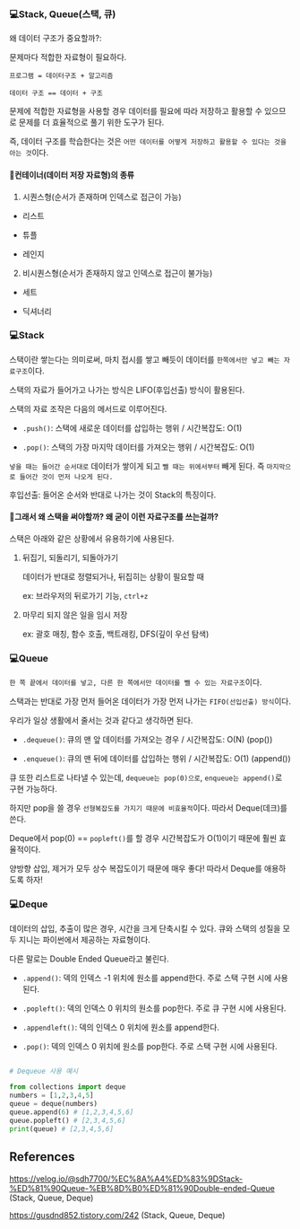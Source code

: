 ### 💻Stack, Queue(스택, 큐)

왜 데이터 구조가 중요할까?:

문제마다 적합한 자료형이 필요하다.

`프로그램 = 데이터구조 + 알고리즘`

`데이터 구조 == 데이터 + 구조`

문제에 적합한 자료형을 사용할 경우 데이터를 필요에 따라 저장하고 활용할 수 있으므로 문제를 더 효율적으로 풀기 위한 도구가 된다.

즉, 데이터 구조를 학습한다는 것은 `어떤 데이터를 어떻게 저장하고 활용할 수 있다는 것을 아는 것`이다.

#### 🌟컨테이너(데이터 저장 자료형)의 종류

1. 시퀀스형(순서가 존재하며 인덱스로 접근이 가능)

- 리스트

- 튜플

- 레인지

2. 비시퀀스형(순서가 존재하지 않고 인덱스로 접근이 불가능)

- 세트

- 딕셔너리

### 💻Stack

스택이란 쌓는다는 의미로써, 마치 접시를 쌓고 빼듯이 데이터를 `한쪽에서만 넣고 빼는 자료구조`이다.

스택의 자료가 들어가고 나가는 방식은 LIFO(후입선출) 방식이 활용된다.

스택의 자료 조작은 다음의 메서드로 이루어진다.

- `.push()`: 스택에 새로운 데이터를 삽입하는 행위 / 시간복잡도: O(1)

- `.pop()`: 스택의 가장 마지막 데이터를 가져오는 행위 / 시간복잡도: O(1)

`넣을 때는 들어간 순서대로` 데이터가 쌓이게 되고 `뺄 때는 위에서부터` 빼게 된다. 즉 `마지막으로 들어간 것이 먼저 나오게 된다.`

후입선출: 들어온 순서와 반대로 나가는 것이 Stack의 특징이다.

#### 🌟그래서 왜 스택을 써야할까? 왜 굳이 이런 자료구조를 쓰는걸까?

스택은 아래와 같은 상황에서 유용하기에 사용된다.

1. 뒤집기, 되돌리기, 되돌아가기

   데이터가 반대로 정렬되거나, 뒤집히는 상황이 필요할 때

   ex: 브라우저의 뒤로가기 기능, `ctrl+z`

2. 마무리 되지 않은 일을 임시 저장

   ex: 괄호 매칭, 함수 호출, 백트래킹, DFS(깊이 우선 탐색)

### 💻Queue

`한 쪽 끝에서 데이터를 넣고, 다른 한 쪽에서만 데이터를 뺄 수 있는 자료구조`이다.

스택과는 반대로 가장 먼저 들어온 데이터가 가장 먼저 나가는 `FIFO(선입선출) 방식`이다.

우리가 일상 생활에서 줄서는 것과 같다고 생각하면 된다.

- `.dequeue()`: 큐의 맨 앞 데이터를 가져오는 경우 / 시간복잡도: O(N) (pop())

- `.enqueue()`: 큐의 맨 뒤에 데이터를 삽입하는 행위 / 시간복잡도: O(1) (append())

큐 또한 리스트로 나타낼 수 있는데, `dequeue는 pop(0)으로`, `enqueue는 append()`로 구현 가능하다.

하지만 pop을 쓸 경우 `선형복잡도를 가지기 때문에 비효율적`이다. 따라서 Deque(데크)를 쓴다.

Deque에서 pop(0) == `popleft()`를 할 경우 시간복잡도가 O(1)이기 때문에 훨씬 효율적이다.

양방향 삽입, 제거가 모두 상수 복잡도이기 때문에 매우 좋다! 따라서 Deque를 애용하도록 하자!

### 💻Deque

데이터의 삽입, 추출이 많은 경우, 시간을 크게 단축시킬 수 있다. 큐와 스택의 성질을 모두 지니는 파이썬에서 제공하는 자료형이다.

다른 말로는 Double Ended Queue라고 불린다.

- `.append()`: 덱의 인덱스 -1 위치에 원소를 append한다. 주로 스택 구현 시에 사용된다.

- `.popleft()`: 덱의 인덱스 0 위치의 원소를 pop한다. 주로 큐 구현 시에 사용된다.

- `.appendleft()`: 덱의 인덱스 0 위치에 원소를 append한다.

- `.pop()`: 덱의 인덱스 0 위치에 원소를 pop한다. 주로 스택 구현 시에 사용된다.

```python

# Dequeue 사용 예시

from collections import deque
numbers = [1,2,3,4,5]
queue = deque(numbers)
queue.append(6) # [1,2,3,4,5,6]
queue.popleft() # [2,3,4,5,6]
print(queue) # [2,3,4,5,6]

```

## References

https://velog.io/@sdh7700/%EC%8A%A4%ED%83%9DStack-%ED%81%90Queue-%EB%8D%B0%ED%81%90Double-ended-Queue (Stack, Queue, Deque)

https://gusdnd852.tistory.com/242 (Stack, Queue, Deque)
